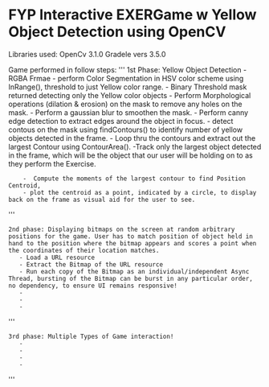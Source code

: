 # FYP Interactive EXERGame w Yellow Object Detection using OpenCV

Libraries used: OpenCv 3.1.0
Gradele vers 3.5.0

Game performed in follow steps:
'''
   1st Phase: Yellow Object Detection
        - RGBA Frmae
        - perform Color Segmentation in HSV color scheme using InRange(), threshold to just Yellow color range.
        - Binary Threshold mask returned detecting only the Yellow color objects
        - Perform Morphological operations (dilation & erosion) on the mask to remove any holes on the mask.
        - Perform a gaussian blur to smoothen the mask.
        - Perform canny edge detection to extract edges around the object in focus.
        - detect contous on the mask using findContours() to identify number of yellow objects detected in the frame.
        - Loop thru the contours and extract out the largest Contour using ContourArea().
        -Track only the largest object detected in the frame, which will be the object that our user will be holding on to as they perform the Exercise.
        
        -  Compute the moments of the largest contour to find Position Centroid, 
        - plot the centroid as a point, indicated by a circle, to display back on the frame as visual aid for the user to see.
'''

    2nd phase: Displaying bitmaps on the screen at random arbitrary positions for the game. User has to match position of object held in hand to the position where the bitmap appears and scores a point when the coordinates of their location matches.
       - Load a URL resource
       - Extract the Bitmap of the URL resource
       - Run each copy of the Bitmap as an individual/independent Async Thread, bursting of the Bitmap can be burst in any particular order, no dependency, to ensure UI remains responsive!
       -
       -
       -
'''

    3rd phase: Multiple Types of Game interaction!
       -
       -
       -
       -
       
'''